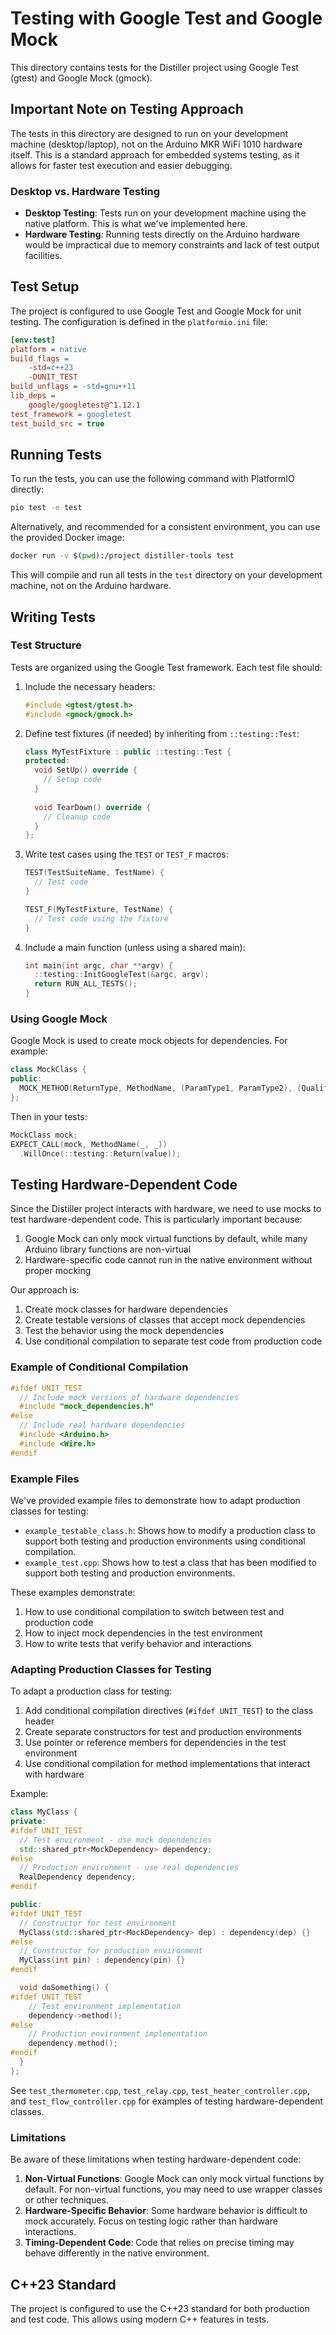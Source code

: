 # Testing with Google Test and Google Mock

This directory contains tests for the Distiller project using Google Test (gtest) and Google Mock (gmock).

## Important Note on Testing Approach

The tests in this directory are designed to run on your development machine (desktop/laptop), not on the Arduino MKR WiFi 1010 hardware itself. This is a standard approach for embedded systems testing, as it allows for faster test execution and easier debugging.

### Desktop vs. Hardware Testing

- **Desktop Testing**: Tests run on your development machine using the native platform. This is what we've implemented here.
- **Hardware Testing**: Running tests directly on the Arduino hardware would be impractical due to memory constraints and lack of test output facilities.

## Test Setup

The project is configured to use Google Test and Google Mock for unit testing. The configuration is defined in the `platformio.ini` file:

```ini
[env:test]
platform = native
build_flags = 
	-std=c++23
	-DUNIT_TEST
build_unflags = -std=gnu++11
lib_deps =
	google/googletest@^1.12.1
test_framework = googletest
test_build_src = true
```

## Running Tests

To run the tests, you can use the following command with PlatformIO directly:

```bash
pio test -e test
```

Alternatively, and recommended for a consistent environment, you can use the provided Docker image:

```bash
docker run -v $(pwd):/project distiller-tools test
```

This will compile and run all tests in the `test` directory on your development machine, not on the Arduino hardware.

## Writing Tests

### Test Structure

Tests are organized using the Google Test framework. Each test file should:

1. Include the necessary headers:
   ```cpp
   #include <gtest/gtest.h>
   #include <gmock/gmock.h>
   ```

2. Define test fixtures (if needed) by inheriting from `::testing::Test`:
   ```cpp
   class MyTestFixture : public ::testing::Test {
   protected:
     void SetUp() override {
       // Setup code
     }
     
     void TearDown() override {
       // Cleanup code
     }
   };
   ```

3. Write test cases using the `TEST` or `TEST_F` macros:
   ```cpp
   TEST(TestSuiteName, TestName) {
     // Test code
   }
   
   TEST_F(MyTestFixture, TestName) {
     // Test code using the fixture
   }
   ```

4. Include a main function (unless using a shared main):
   ```cpp
   int main(int argc, char **argv) {
     ::testing::InitGoogleTest(&argc, argv);
     return RUN_ALL_TESTS();
   }
   ```

### Using Google Mock

Google Mock is used to create mock objects for dependencies. For example:

```cpp
class MockClass {
public:
  MOCK_METHOD(ReturnType, MethodName, (ParamType1, ParamType2), (Qualifiers));
};
```

Then in your tests:

```cpp
MockClass mock;
EXPECT_CALL(mock, MethodName(_, _))
  .WillOnce(::testing::Return(value));
```

## Testing Hardware-Dependent Code

Since the Distiller project interacts with hardware, we need to use mocks to test hardware-dependent code. This is particularly important because:

1. Google Mock can only mock virtual functions by default, while many Arduino library functions are non-virtual
2. Hardware-specific code cannot run in the native environment without proper mocking

Our approach is:

1. Create mock classes for hardware dependencies
2. Create testable versions of classes that accept mock dependencies
3. Test the behavior using the mock dependencies
4. Use conditional compilation to separate test code from production code

### Example of Conditional Compilation

```cpp
#ifdef UNIT_TEST
  // Include mock versions of hardware dependencies
  #include "mock_dependencies.h"
#else
  // Include real hardware dependencies
  #include <Arduino.h>
  #include <Wire.h>
#endif
```

### Example Files

We've provided example files to demonstrate how to adapt production classes for testing:

- `example_testable_class.h`: Shows how to modify a production class to support both testing and production environments using conditional compilation.
- `example_test.cpp`: Shows how to test a class that has been modified to support both testing and production environments.

These examples demonstrate:
1. How to use conditional compilation to switch between test and production code
2. How to inject mock dependencies in the test environment
3. How to write tests that verify behavior and interactions

### Adapting Production Classes for Testing

To adapt a production class for testing:

1. Add conditional compilation directives (`#ifdef UNIT_TEST`) to the class header
2. Create separate constructors for test and production environments
3. Use pointer or reference members for dependencies in the test environment
4. Use conditional compilation for method implementations that interact with hardware

Example:

```cpp
class MyClass {
private:
#ifdef UNIT_TEST
  // Test environment - use mock dependencies
  std::shared_ptr<MockDependency> dependency;
#else
  // Production environment - use real dependencies
  RealDependency dependency;
#endif

public:
#ifdef UNIT_TEST
  // Constructor for test environment
  MyClass(std::shared_ptr<MockDependency> dep) : dependency(dep) {}
#else
  // Constructor for production environment
  MyClass(int pin) : dependency(pin) {}
#endif

  void doSomething() {
#ifdef UNIT_TEST
    // Test environment implementation
    dependency->method();
#else
    // Production environment implementation
    dependency.method();
#endif
  }
};
```

See `test_thermometer.cpp`, `test_relay.cpp`, `test_heater_controller.cpp`, and `test_flow_controller.cpp` for examples of testing hardware-dependent classes.

### Limitations

Be aware of these limitations when testing hardware-dependent code:

1. **Non-Virtual Functions**: Google Mock can only mock virtual functions by default. For non-virtual functions, you may need to use wrapper classes or other techniques.
2. **Hardware-Specific Behavior**: Some hardware behavior is difficult to mock accurately. Focus on testing logic rather than hardware interactions.
3. **Timing-Dependent Code**: Code that relies on precise timing may behave differently in the native environment.

## C++23 Standard

The project is configured to use the C++23 standard for both production and test code. This allows using modern C++ features in tests.
